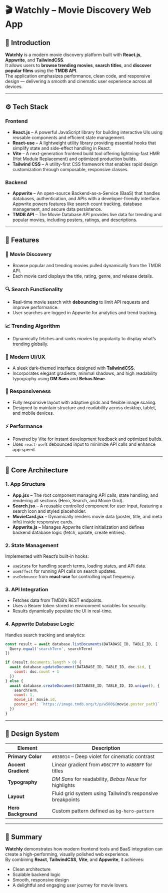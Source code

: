# 🎬 Watchly – Movie Discovery Web App

## 🤖 Introduction
**Watchly** is a modern movie discovery platform built with **React.js**, **Appwrite**, and **TailwindCSS**.  
It allows users to **browse trending movies**, **search titles**, and **discover popular films** using the **TMDB API**.  
The application emphasizes performance, clean code, and responsive design — delivering a smooth and cinematic user experience across all devices.

---

## ⚙️ Tech Stack

### **Frontend**
- **React.js** – A powerful JavaScript library for building interactive UIs using reusable components and efficient state management.  
- **React-use** – A lightweight utility library providing essential hooks that simplify state and side-effect handling in React.  
- **Vite** – A next-generation frontend build tool offering lightning-fast HMR (Hot Module Replacement) and optimized production builds.  
- **Tailwind CSS** – A utility-first CSS framework that enables rapid design customization through composable, responsive classes.

### **Backend**
- **Appwrite** – An open-source Backend-as-a-Service (BaaS) that handles databases, authentication, and APIs with a developer-friendly interface.  
  Appwrite powers features like search count tracking, database management, and secure data persistence.  
- **TMDB API** – The Movie Database API provides live data for trending and popular movies, including posters, ratings, and descriptions.

---

## 🔋 Features

### 🎥 **Movie Discovery**
- Browse popular and trending movies pulled dynamically from the TMDB API.  
- Each movie card displays the title, rating, genre, and release details.

### 🔍 **Search Functionality**
- Real-time movie search with **debouncing** to limit API requests and improve performance.  
- User searches are logged in Appwrite for analytics and trend tracking.

### 📈 **Trending Algorithm**
- Dynamically fetches and ranks movies by popularity to display what’s trending globally.

### 🎨 **Modern UI/UX**
- A sleek dark-themed interface designed with **TailwindCSS**.  
- Incorporates elegant gradients, minimal shadows, and high readability typography using **DM Sans** and **Bebas Neue**.

### 📱 **Responsiveness**
- Fully responsive layout with adaptive grids and flexible image scaling.  
- Designed to maintain structure and readability across desktop, tablet, and mobile devices.

### ⚡ **Performance**
- Powered by Vite for instant development feedback and optimized builds.  
- Uses `react-use`’s debounced input to minimize API calls and enhance app speed.

---

## 🧩 Core Architecture

### **1. App Structure**
- **App.jsx** – The root component managing API calls, state handling, and rendering all sections (Hero, Search, and Movie Grid).
- **Search.jsx** – A reusable controlled component for user input, featuring a search icon and styled placeholder.
- **MovieCard.jsx** – Dynamically renders movie data (poster, title, and meta info) inside responsive cards.
- **Appwrite.js** – Manages Appwrite client initialization and defines backend database logic (fetch, update, create entries).

### **2. State Management**
Implemented with React’s built-in hooks:
- `useState` for handling search terms, loading states, and API data.
- `useEffect` for running API calls on search updates.
- `useDebounce` from **react-use** for controlling input frequency.

### **3. API Integration**
- Fetches data from TMDB’s REST endpoints.  
- Uses a Bearer token stored in environment variables for security.  
- Results dynamically populate the UI in real-time.

### **4. Appwrite Database Logic**
Handles search tracking and analytics:
```js
const result = await database.listDocuments(DATABASE_ID, TABLE_ID, [
  Query.equal('searchTerm', searchTerm)
])

if (result.documents.length > 0) {
  await database.updateDocument(DATABASE_ID, TABLE_ID, doc.$id, {
    count: doc.count + 1
  })
} else {
  await database.createDocument(DATABASE_ID, TABLE_ID, ID.unique(), {
    searchTerm,
    count: 1,
    movie_id: movie.id,
    poster_url: `https://image.tmdb.org/t/p/w500${movie.poster_path}`
  })
}
```

---

## 💅 Design System

| Element | Description |
|----------|--------------|
| **Primary Color** | `#030014` – Deep violet for cinematic contrast |
| **Accent Gradient** | Linear gradient from `#D6C7FF` to `#AB8BFF` for titles |
| **Typography** | *DM Sans* for readability, *Bebas Neue* for highlights |
| **Layout** | Fluid grid system using Tailwind’s responsive breakpoints |
| **Hero Background** | Custom pattern defined as `bg-hero-pattern` |

---

## 🧠 Summary
**Watchly** demonstrates how modern frontend tools and BaaS integration can create a high-performing, visually polished web experience.  
By combining **React**, **TailwindCSS**, **Vite**, and **Appwrite**, it achieves:
- Clean architecture  
- Scalable backend logic  
- Smooth, responsive design  
- A delightful and engaging user journey for movie lovers.  
